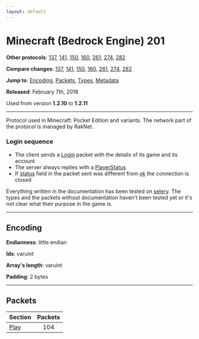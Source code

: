 ```yaml
---
layout: default
---
```


# Minecraft (Bedrock Engine) 201

**Other protocols**: [137](./bedrock201), [141](./bedrock201), [150](./bedrock201), [160](./bedrock201), [261](./bedrock201), [274](./bedrock201), [282](./bedrock201)

**Compare changes**: [137](../diff/bedrock/137-201), [141](../diff/bedrock/141-201), [150](../diff/bedrock/150-201), [160](../diff/bedrock/160-201), [261](../diff/bedrock/201-261), [274](../diff/bedrock/201-274), [282](../diff/bedrock/201-282)

**Jump to**: [Encoding](#encoding), [Packets](#packets), [Types](bedrock201/types), [Metadata](bedrock201/metadata)

**Released**: February 7th, 2018

Used from version **1.2.10** to **1.2.11**

-----
Protocol used in Minecraft: Pocket Edition and variants. The network part of the protocol is managed by RakNet.

### Login sequence
+ The client sends a [Login](play/login) packet with the details of its game and its account
+ The server always replies with a [PlayerStatus](play/play-status)
+ If [status](play/play-status#status) field in the packet sent was different from [ok](#play/play-status#status) the connection is closed

Everything written in the documentation has been tested on [selery](https://github.com/sel-project/selery). The types and the packets without documentation haven't been tested yet or it's not clear what their purpose in the game is.

-----
## Encoding

**Endianness**: little endian

**Ids**: varuint

**Array's length**: varuint

**Padding**: 2 bytes

-----
## Packets

Section | Packets
---|:---:
[Play](bedrock201/play) | 104
